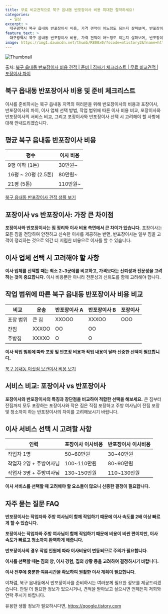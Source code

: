 ```yaml
---
title: 무료 비교견적으로 북구 읍내동 반포장이사 비용 최대한 절약하세요!
categories:
  - 일상
excerpt: >
  대구광역시 북구 읍내동 반포장이사 비용, 가격 견적이 어느정도 되는지 살펴보며, 반포장이사를 준비함에 있어 짐싸기 준비 체크리스트가 무엇인지 보겠습니다. 마지막으로 포장이사와 차이점을 통해 무료 비교견적으로 어떤 것이 더 합리적인 선택인지 공유 드립니다.북구 읍내동 포장이사 견적 샘플 보기 👈 클릭북구 읍내동 포장이사 가격 살펴보기 👈 클릭북구 읍내동 반포장이사 평균 이사 비용평수북구 읍내동 평균 이사 비용원룸 이사9평 이하 (1톤)30만원~투룸/쓰리룸 이사16평 ~ 20평 (2.5톤)80만원~쓰리룸 이사21평 (5톤) ~110만원~우리집 무료 이사견적 받기 👈 클릭포장 vs 반포장: 가장 큰 차이점포장이사는 모든 짐을 전담하여 보다 안전하고 신속하게 짐을 이동하는 반면, 반포장이사는 일부 짐을 고..
feature_text: >
  대구광역시 북구 읍내동 반포장이사 비용, 가격 견적이 어느정도 되는지 살펴보며, 반포장이사를 준비함에 있어 짐싸기 준비 체크리스트가 무엇인지 보겠습니다. 마지막으로 포장이사와 차이점을 통해 무료 비교견적으로 어떤 것이 더 합리적인 선택인지 공유 드립니다.북구 읍내동 포장이사 견적 샘플 보기 👈 클릭북구 읍내동 포장이사 가격 살펴보기 👈 클릭북구 읍내동 반포장이사 평균 이사 비용평수북구 읍내동 평균 이사 비용원룸 이사9평 이하 (1톤)30만원~투룸/쓰리룸 이사16평 ~ 20평 (2.5톤)80만원~쓰리룸 이사21평 (5톤) ~110만원~우리집 무료 이사견적 받기 👈 클릭포장 vs 반포장: 가장 큰 차이점포장이사는 모든 짐을 전담하여 보다 안전하고 신속하게 짐을 이동하는 반면, 반포장이사는 일부 짐을 고..
image: https://img1.daumcdn.net/thumb/R800x0/?scode=mtistory2&fname=https%3A%2F%2Fblog.kakaocdn.net%2Fdn%2F8XLn2%2FbtsHbhtvd3E%2FjXK2rTZ9gIcMkM4VzYeXi1%2Fimg.webp
---
```


![Thumbnail](https://img1.daumcdn.net/thumb/R800x0/?scode=mtistory2&fname=https%3A%2F%2Fblog.kakaocdn.net%2Fdn%2F8XLn2%2FbtsHbhtvd3E%2FjXK2rTZ9gIcMkM4VzYeXi1%2Fimg.webp)

<p>출처: <a href="https://qoogle.tistory.com/9621" rel="dofollow">북구 읍내동 반포장이사 비용 견적 | 준비 | 짐싸기 체크리스트 | 무료 비교견적 | 포장이사 차이</a> </p>

## 북구 읍내동 반포장이사 비용 및 준비 체크리스트

이사를 준비하시는 북구 읍내동 지역의 여러분을 위해 반포장이사의 비용과 포장이사, 반포장이사의 차이, 이사 업체 선택 방법, 작업 범위에
따른 이사 비용 비교, 포장이사와 반포장이사의 서비스 비교, 그리고 포장이사와 반포장이사 선택 시 고려해야 할 사항에 대해 안내드리겠습니다.

## 평균 북구 읍내동 반포장이사 비용

평수 | 이사 비용  
---|---  
9평 이하 (1톤) | 30만원~  
16평 ~ 20평 (2.5톤) | 80만원~  
21평 (5톤) | 110만원~  
[북구 읍내동 반포장이사 견적 샘플 보기](https://qoogle.tistory.com/9621)

## 포장이사 vs 반포장이사: 가장 큰 차이점

**포장이사와 반포장이사는 짐 정리와 이사 비용 측면에서 큰 차이가 있습니다.** 포장이사는 모든 짐을 전담하여 안전하고 신속한 이사를
제공하는 반면, 반포장이사는 일부 짐을 고객이 정리하는 것으로 약간 더 저렴한 비용으로 이사를 할 수 있습니다.

## 이사 업체 선택 시 고려해야 할 사항

**이사 업체를 선택할 때는 최소 2~3군데를 비교하고, 가격보다는 신뢰성과 전문성을 고려하는 것이 중요합니다.** 이사 비용뿐만 아니라
전문성과 신뢰도를 함께 고려해야 합니다.

## 작업 범위에 따른 북구 읍내동 반포장이사 비용 비교

비교 | 운송 | 반포장이사 A | 반포장이사 B | 포장이사  
---|---|---|---|---  
포장 범위 | 큰 짐 | XXOOO | XXXOO | OOO  
| 잔짐 | XXXOO | OO | OO  
| 주방짐 | XXXXO | O | O  
  
**이사 작업 범위에 따라 포장 및 반포장 비용과 작업 내용이 달라 신중한 선택이 필요합니다.**

[북구 읍내동 이삿짐 보관이사 비용 보기](https://qoogle.tistory.com/9621)

## 서비스 비교: 포장이사 vs 반포장이사

**포장이사와 반포장이사의 특징과 장단점을 비교하여 적합한 선택을 해보세요.** 큰 짐부터 잔짐까지 모두 포장하는 포장이사와 작은 짐은 직접
포장하고 주방 여사님이 잔짐 포장 및 청소까지 하는 반포장이사의 차이를 고려해보시기 바랍니다.

## 이사 서비스 선택 시 고려할 사항

인력 | 포장이사 이사비용 | 반포장이사 이사비용  
---|---|---  
작업자 1명 | 50~60만원 | 30~40만원  
작업자 2명 + 주방여사님 | 100~110만원 | 80~90만원  
작업자 3명 + 주방여사님 | 130~150만원 | 110~130만원  
  
**이사 서비스를 선택할 때 고려해야 할 요소들이 많으니 신중한 결정이 필요합니다.**

## 자주 묻는 질문 FAQ

**반포장이사는 작업자와 주방 여사님이 함께 작업하기 때문에 이사 속도를 2배 이상 빠르게 할 수 있습니다.**

**포장이사는 작업자와 주방 여사님이 함께 작업하기 때문에 비용이 비싼 편이지만, 이사 속도가 빠르고 청소까지 완벽하게 해줍니다.**

**반포장이사의 경우 작업 인원에 따라 이사비용이 변동되므로 주의가 필요합니다.**

**이사를 선택할 때는 짐의 양, 이사 경험, 집의 상황 등을 고려하여 결정하시기 바랍니다.**

**이사 전후에 충분한 여유시간을 확보하여 원활한 이사 계획이 필요합니다.**

이처럼, 북구 읍내동에서 반포장이사를 준비하시는 여러분께 필요한 정보를 제공드리겠습니다. 만일 더 필요한 정보가 있으시거나, 견적을 받아보고
싶으시면 언제든지 저희와 연락 주시기 바랍니다.

 

유용한 생활 정보가 필요하시다면, <a href="https://qoogle.tistory.com" rel="dofollow">https://qoogle.tistory.com</a>



